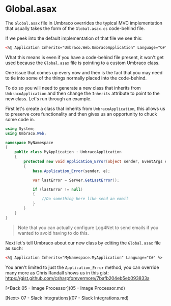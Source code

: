 # Global.asax

The `Global.asax` file in Umbraco overrides the typical MVC implementation that usually takes the form of the `Global.asax.cs` code-behind file.

If we peek into the default implementation of that file we see this:

```xml
<%@ Application Inherits="Umbraco.Web.UmbracoApplication" Language="C#" %>
```

What this means is even if you have a code-behind file present, it won't get used because the `Global.asax` file is pointing to a custom Umbraco class.

One issue that comes up every now and then is the fact that you may need to tie into some of the things normally placed into the code-behind.

To do so you will need to generate a new class that inherits from `UmbracoApplication` and then change the `Inherits` attribute to point to the new class.  Let's run through an example.

First let's create a class that inherits from `UmbracoApplication`, this allows us to preserve core functionality and then gives us an opportunity to chuck some code in.

```c#
using System;
using Umbraco.Web;

namespace MyNamespace
{
    public class MyApplication : UmbracoApplication
    {
        protected new void Application_Error(object sender, EventArgs e)
        {
            base.Application_Error(sender, e);

            var lastError = Server.GetLastError();

            if (lastError != null)
            {
                //Do something here like send an email
            }
        }
    }
}
```
>Note that you can actually configure Log4Net to send emails if you wanted to avoid having to do this.

Next let's tell Umbraco about our new class by editing the `Global.asax` file as such:

```xml
<%@ Application Inherits="MyNamespace.MyApplication" Language="C#" %>
```

You aren't limited to just the `Application_Error` method, you can override many more as Chris Randall shows us in this gist: https://gist.github.com/csharpforevermore/7bafb204eb5eb093833a

[<Back 05 - Image Processor](05 - Image Processor.md)

[Next> 07 - Slack Integrations](07 - Slack Integrations.md)